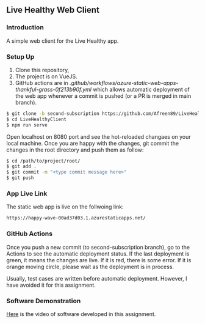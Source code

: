 ## Live Healthy Web Client 

### Introduction 

A simple web client for the Live Healthy app. 

### Setup Up 

1) Clone this repository,
2) The project is on VueJS. 
3) GitHub actions are in *.github/workflows/azure-static-web-apps-thankful-grass-0f213b90f.yml* which allows automatic deployment of the web app whenever a commit is pushed (or a PR is merged in main branch).


```bash
$ git clone -b second-subscription https://github.com/Afreen89/LiveHealthyClient.git
$ cd LiveHealthyClient 
$ npm run serve 
```

Open localhost on 8080 port and see the hot-reloaded changaes on your local machine. Once you are happy with the changes, git commit the changes in the root directory and push them as follow: 


```bash
$ cd /path/to/project/root/
$ git add .
$ git commit -m "<type commit message here>"
$ git push
```

### App Live Link

The static web app is live on the follwoing link: 

```bash
https://happy-wave-00ad37d03.1.azurestaticapps.net/
```

### GitHub Actions 

Once you push a new commit (to second-subscription branch), go to the Actions to see the automatic deployment status. If the last deployment is green, it means the changes are live. If it is red, there is some error. If it is orange moving circle, please wait as the deployment is in process. 


Usually, test cases are written before automatic deployment. However, I have avoided it for this assignment.

### Software Demonstration
[Here](https://www.youtube.com/watch?v=NXDpA51fvNY) is the video of software developed in this assignment. 
